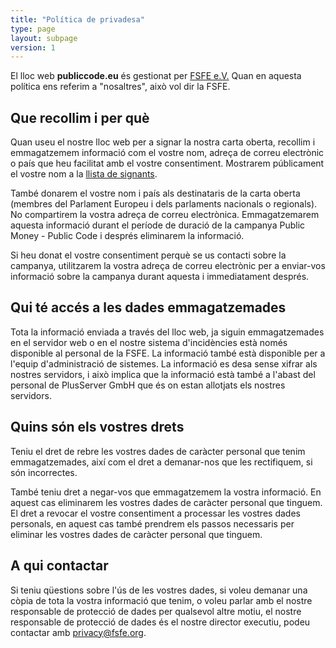 ```yaml
---
title: "Política de privadesa"
type: page
layout: subpage
version: 1
---
```


El lloc web **publiccode.eu** és gestionat per
[FSFE e.V.](https://fsfe.org/about/legal/imprint.html)
Quan en aquesta política ens referim a "nosaltres", això vol dir la FSFE.

## Que recollim i per què
 
Quan useu el nostre lloc web per a signar la nostra carta oberta,
recollim i emmagatzemem informació com el vostre nom, adreça de correu
electrònic o país que heu facilitat amb el vostre consentiment. Mostrarem 
públicament el vostre nom a la [llista de signants](/openletter/all-signatures).

També donarem el vostre nom i país als destinataris de la carta oberta
(membres del Parlament Europeu i dels parlaments nacionals o regionals). 
No compartirem la vostra adreça de correu electrònica. Emmagatzemarem aquesta
informació durant el període de duració de la campanya Public Money - Public Code
i després eliminarem la informació.

Si heu donat el vostre consentiment perquè se us contacti sobre la campanya,
utilitzarem la vostra adreça de correu electrònic per a enviar-vos informació
sobre la campanya durant aquesta i immediatament després.

## Qui té accés a les dades emmagatzemades 

Tota la informació enviada a través del lloc web,  ja siguin emmagatzemades
en el servidor web o en el nostre sistema d'incidències està només disponible
al personal de la FSFE. La informació també està disponible per a l'equip
d'administració de sistemes. La informació es desa sense xifrar als nostres
servidors, i això implica que la informació està també a l'abast del personal
de PlusServer GmbH que és on estan allotjats els nostres servidors.

## Quins són els vostres drets

Teniu el dret de rebre les vostres dades de caràcter personal que tenim emmagatzemades, 
així com el dret a demanar-nos que les rectifiquem, si són incorrectes.

També teniu dret a negar-vos que emmagatzemem la vostra informació. En aquest
cas eliminarem les vostres dades de caràcter personal que tinguem. El
dret a revocar el vostre consentiment a processar les vostres dades personals,
en aquest cas també prendrem els passos necessaris per eliminar les vostres dades de caràcter 
personal que tinguem.

## A qui contactar

Si teniu qüestions sobre l'ús de les vostres dades, si voleu demanar una còpia
de tota la vostra informació que tenim, o voleu parlar amb el nostre responsable
de protecció de dades per qualsevol altre motiu, el nostre responsable de 
protecció de dades és el nostre director executiu, podeu contactar amb
[privacy@fsfe.org](mailto:privacy@fsfe.org).

